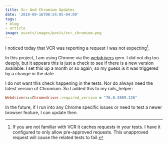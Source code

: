 ```yaml
---
title: Vcr And Chromium Updates
date: '2019-09-16T08:54:05-04:00'
tags:
- blog
- article
image: assets/images/posts/vcr_chromium.png
---
```


I noticed today that VCR was reporting a request I was not expecting[^1].

In this project, I am using Chrome via the [webdrivers](https://github.com/titusfortner/webdrivers) gem. I did not dig too deeply, but it appears this is just a check to see if there is a new version available. I set this up a month or so again, so my guess is it was triggered by a change in the date.

I do not want this check happening in the tests. Nor do always need the latest version of Chromium. So I added this to my rails_helper:

```ruby
Webdrivers::Chromedriver.required_version = "76.0.3809.126"
```

In the future, if I run into any Chrome specific issues or need to test a newer browser feature, I can update then.

[^1]: If you are not familiar with VCR it caches requests in your tests. I have it configured to only allow pre-approved requests. This unapproved request will cause the related tests to fail.
